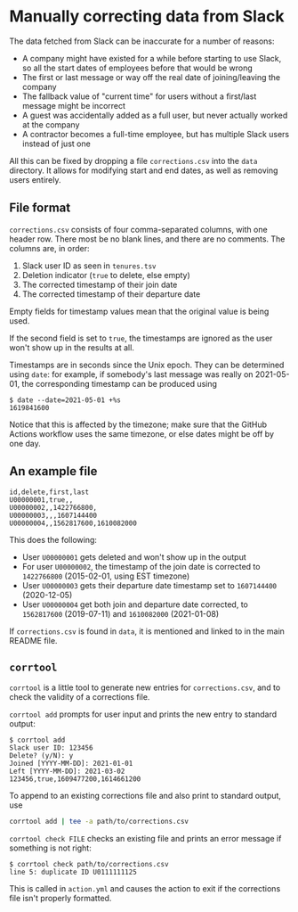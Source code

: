 # Manually correcting data from Slack

The data fetched from Slack can be inaccurate for a number of reasons:

- A company might have existed for a while before starting to use Slack, so all
  the start dates of employees before that would be wrong
- The first or last message or way off the real date of joining/leaving the
  company
- The fallback value of "current time" for users without a first/last message
  might be incorrect
- A guest was accidentally added as a full user, but never actually worked at
  the company
- A contractor becomes a full-time employee, but has multiple Slack users
  instead of just one

All this can be fixed by dropping a file `corrections.csv` into the `data`
directory. It allows for modifying start and end dates, as well as removing
users entirely.

## File format

`corrections.csv` consists of four comma-separated columns, with one header
row. There most be no blank lines, and there are no comments. The columns are,
in order:

1. Slack user ID as seen in `tenures.tsv`
2. Deletion indicator (`true` to delete, else empty)
3. The corrected timestamp of their join date
4. The corrected timestamp of their departure date

Empty fields for timestamp values mean that the original value is being used.

If the second field is set to `true`, the timestamps are ignored as the user
won't show up in the results at all.

Timestamps are in seconds since the Unix epoch. They can be determined using
`date`: for example, if somebody's last message was really on 2021-05-01, the
corresponding timestamp can be produced using

```console
$ date --date=2021-05-01 +%s
1619841600
```

Notice that this is affected by the timezone; make sure that the GitHub Actions
workflow uses the same timezone, or else dates might be off by one day.

## An example file

```csv
id,delete,first,last
U00000001,true,,
U00000002,,1422766800,
U00000003,,,1607144400
U00000004,,1562817600,1610082000
```

This does the following:

- User `U00000001` gets deleted and won't show up in the output
- For user `U00000002`, the timestamp of the join date is corrected to
  `1422766800` (2015-02-01, using EST timezone)
- User `U00000003` gets their departure date timestamp set to `1607144400`
  (2020-12-05)
- User `U00000004` get both join and departure date corrected, to `1562817600`
  (2019-07-11) and `1610082000` (2021-01-08)

If `corrections.csv` is found in `data`, it is mentioned and linked to in the
main README file.

## `corrtool`

`corrtool` is a little tool to generate new entries for `corrections.csv`, and
to check the validity of a corrections file.

`corrtool add` prompts for user input and prints the new entry to standard
output:

```console
$ corrtool add
Slack user ID: 123456
Delete? (y/N): y
Joined [YYYY-MM-DD]: 2021-01-01
Left [YYYY-MM-DD]: 2021-03-02
123456,true,1609477200,1614661200
```

To append to an existing corrections file and also print to standard output,
use

```sh
corrtool add | tee -a path/to/corrections.csv
```

`corrtool check FILE` checks an existing file and prints an error message if
something is not right:

```console
$ corrtool check path/to/corrections.csv
line 5: duplicate ID U0111111125
```

This is called in `action.yml` and causes the action to exit if the corrections
file isn't properly formatted.
